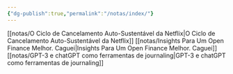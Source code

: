 ```yaml
---
{"dg-publish":true,"permalink":"/notas/index/"}
---
```



[[notas/O Ciclo de Cancelamento Auto-Sustentável da Netflix\|O Ciclo de Cancelamento Auto-Sustentável da Netflix]]
[[notas/Insights Para Um Open Finance Melhor. Caguei\|Insights Para Um Open Finance Melhor. Caguei]]
[[notas/GPT-3 e chatGPT como ferramentas de journaling\|GPT-3 e chatGPT como ferramentas de journaling]]


